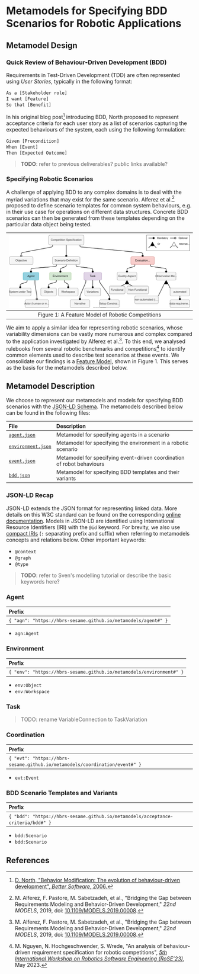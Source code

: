 # Metamodels for Specifying BDD Scenarios for Robotic Applications

## Metamodel Design

### Quick Review of Behaviour-Driven Development (BDD)

Requirements in Test-Driven Development (TDD) are often represented using _User Stories_,
typically in the following format:

```
As a [Stakeholder role]
I want [Feature]
So that [Benefit]
```

In his original blog post[^north2003bdd] introducing BDD, North proposed to represent acceptance criteria for each user story as a list of scenarios capturing the expected behaviours of the system,
each using the following formulation:

``` Gherkin
Given [Precondition]
When [Event]
Then [Expected Outcome]
```

> **TODO**: refer to previous deliverables? public links available?

### Specifying Robotic Scenarios

A challenge of applying BDD to any complex domains is to deal with the myriad variations that may
exist for the same scenario. Alferez et al.[^alferez2019] proposed to define scenario templates for
common system behaviours, e.g. in their use case for operations on different data structures.
Concrete BDD scenarios can then be generated from these templates depending on the particular data
object being tested.

|![Rulebook feature model](assets/img/rulebook_features-current-colored.svg)|
|:-:|
|Figure 1: A Feature Model of Robotic Competitions|

We aim to apply a similar idea for representing robotic scenarios, whose variability dimensions can
be vastly more numerous and complex compared to the application investigated by
Alferez et al.[^alferez2019]. To this end, we analysed rulebooks from several robotic benchmarks
and competitions[^nguyen2023rulebook] to identify common elements used to describe test scenarios
at these events. We consolidate our findings is a
[Feature Model](https://en.wikipedia.org/wiki/Feature_model), shown in Figure 1.
This serves as the basis for the metamodels described below.

## Metamodel Description

We choose to represent our metamodels and models for specifying BDD scenarios with the
[JSON-LD Schema](https://json-ld.org/). The metamodels described below can be found in the
following files:

| File | Description |
|:---|:---|
| [`agent.json`](https://hbrs-sesame.github.io/metamodels/agent.json) | Metamodel for specifying agents in a scenario |
| [`environment.json`](https://hbrs-sesame.github.io/metamodels/environment.json) | Metamodel for specifying the environment in a robotic scenario |
| [`event.json`](https://hbrs-sesame.github.io/metamodels/coordination/event.json) | Metamodel for specifying event-driven coordination of robot behaviours |
| [`bdd.json`](https://hbrs-sesame.github.io/metamodels/acceptance-criteria/bdd.json) | Metamodel for specifying BDD templates and their variants |

### JSON-LD Recap

JSON-LD extends the JSON format for representing linked data. More details on this W3C standard
can be found on the corresponding [online documentation](https://www.w3.org/TR/json-ld/). Models in
JSON-LD are identified using International Resource Identifiers (IRI) with the `@id` keyword.
For brevity, we also use [compact IRIs](https://www.w3.org/TR/json-ld/#compact-iris)
(`:` separating prefix and suffix) when referring to metamodels concepts and relations below.
Other important keywords:
- `@context`
- `@graph`
- `@type`

> **TODO**: refer to Sven's modelling tutorial or describe the basic keywords here?

### Agent

| Prefix |
|:-|
| `{ "agn": "https://hbrs-sesame.github.io/metamodels/agent#" }` |

- `agn:Agent`

### Environment

| Prefix |
|:-|
| `{ "env": "https://hbrs-sesame.github.io/metamodels/environment#" }` |

- `env:Object`
- `env:Workspace`

### Task

> TODO: rename VariableConnection to TaskVariation

### Coordination

| Prefix |
|:-|
| `{ "evt": "https://hbrs-sesame.github.io/metamodels/coordination/event#" }` |

- `evt:Event`

### BDD Scenario Templates and Variants

|Prefix|
|:-|
| `{ "bdd": "https://hbrs-sesame.github.io/metamodels/acceptance-criteria/bdd#" }` |

- `bdd:Scenario`
- `bdd:Scenario`

## References

[^north2003bdd]: [D. North, "Behavior Modification: The evolution of behaviour-driven development", _Better Software_, 2006.](https://dannorth.net/introducing-bdd/)

[^nguyen2023rulebook]: M. Nguyen, N. Hochgeschwender, S. Wrede, "An analysis of behaviour-driven requirement specification for robotic competitions", [_5th International Workshop on Robotics Software Engineering (RoSE’23)_](https://rose-workshops.github.io/rose2023/), May 2023.

[^alferez2019]: M. Alferez, F. Pastore, M. Sabetzadeh, et al., "Bridging the Gap between Requirements Modeling and Behavior-Driven Development," _22nd MODELS_, 2019, doi: [10.1109/MODELS.2019.00008](https://doi.org/10.1109/MODELS.2019.00008).
